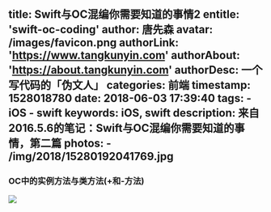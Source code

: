 title: Swift与OC混编你需要知道的事情2
entitle: 'swift-oc-coding'
author: 唐先森
avatar: /images/favicon.png
authorLink: 'https://www.tangkunyin.com'
authorAbout: 'https://about.tangkunyin.com'
authorDesc: 一个写代码的「伪文人」
categories: 前端
timestamp: 1528018780
date: 2018-06-03 17:39:40
tags:
    - iOS
    - swift
keywords: iOS, swift
description: 来自2016.5.6的笔记：Swift与OC混编你需要知道的事情，第二篇
photos:
    - /img/2018/15280192041769.jpg
---

### OC中的实例方法与类方法(+和-方法)

![](/img/2018/15280192041769.jpg)



